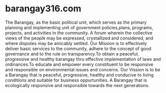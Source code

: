 # barangay316.com
The Barangay, as the basic political unit, which serves as the primary planning and implementing unit of government policies,plans, programs, projects, and activities in the community. A forum wherein the collective views of the people may be expressed, crystallized and considered, and where disputes may be amicably settled.
Our Mission is to effectively deliver basic services to the community, adhere to the concept of good governance and to the rule on transparency.To obtain a peaceful, progressive and healthy barangay thru effective implementation of laws and ordinances.To educate and empower every constituent to be responsive and responsible on environmental issues and concerns.
Our Vission is to be a Barangay that is peaceful, progressive, healthy and conducive to living conditions and suitable for business oppurtunities. A Barangay that is ecologically responsive and responsible towards the next generations.
